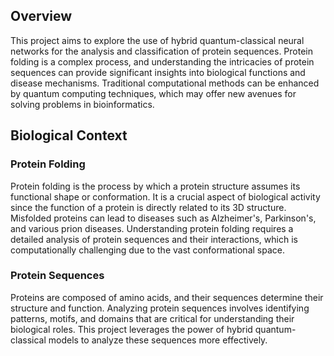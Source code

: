 ## Overview
This project aims to explore the use of hybrid quantum-classical neural networks for the analysis and classification of protein sequences. Protein folding is a complex process, and understanding the intricacies of protein sequences can provide significant insights into biological functions and disease mechanisms. Traditional computational methods can be enhanced by quantum computing techniques, which may offer new avenues for solving problems in bioinformatics.

## Biological Context

### Protein Folding
Protein folding is the process by which a protein structure assumes its functional shape or conformation. It is a crucial aspect of biological activity since the function of a protein is directly related to its 3D structure. Misfolded proteins can lead to diseases such as Alzheimer's, Parkinson's, and various prion diseases. Understanding protein folding requires a detailed analysis of protein sequences and their interactions, which is computationally challenging due to the vast conformational space.

### Protein Sequences
Proteins are composed of amino acids, and their sequences determine their structure and function. Analyzing protein sequences involves identifying patterns, motifs, and domains that are critical for understanding their biological roles. This project leverages the power of hybrid quantum-classical models to analyze these sequences more effectively.

